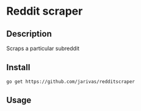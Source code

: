 # Reddit scraper
## Description
Scraps a particular subreddit

## Install
```go get https://github.com/jarivas/redditscraper```

## Usage
